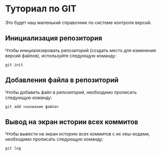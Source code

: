 # Туториал по GIT
Это будет наш маленький справочник по системе контроля версий.

## Инициализация репозитория

Чтобы инициализировать репозиторий (создать место для изменения версий файлов), используйте следующую команду:

```
git init
```
## Добавления файла в репозиторий

Чтобы добавить файл в репозиторий, необходимо прописать следующую команду:
```
git add <название файла>
```

## Вывод на экран истории всех коммитов

Чтобы вывести на экран историю всех коммитов с их хеш-кодами, необходимо прописать следующую команду:
```
git log
```

